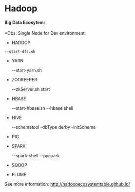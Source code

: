 # Hadoop

#### Big Data Ecosytem:
*Obs: Single Node for Dev environment

   * HADOOP
   
    --start-dfs.sh

  * YARN
  
    --start-yarn.sh

  * ZOOKEEPER
  
    --zkServer.sh start

  * HBASE
  
    --start-hbase.sh
    --hbase shell

  * HIVE
  
    --schematool -dbType derby -initSchema

  * PIG

  * SPARK
  
    --spark-shell
    --pyspark

  * SQOOP

  * FLUME

See more information: http://hadoopecosystemtable.github.io/
     

